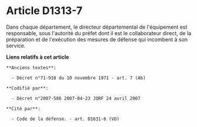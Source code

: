 # Article D1313-7

Dans chaque département, le directeur départemental de l'équipement est responsable, sous l'autorité du préfet dont il est le
collaborateur direct, de la préparation et de l'exécution des mesures de défense qui incombent à son service.

**Liens relatifs à cet article**

	**Anciens textes**:

	  - Décret n°71-918 du 10 novembre 1971 - art. 7 (Ab)

	**Codifié par**:

	  - Décret n°2007-586 2007-04-23 JORF 24 avril 2007

	**Cité par**:

	  - Code de la défense. - art. D1631-6 (VD)
